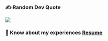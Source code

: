 ### ✍️ Random Dev Quote
![](https://quotes-github-readme.vercel.app/api?type=horizontal&theme=dark)



### 📄 Know about my experiences [Resume](https://drive.google.com/drive/folders/1JaaewdBgEMudr1c5oxNjl6beRv04ptr0?usp=sharing)






